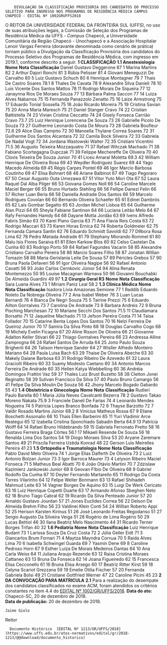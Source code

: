         DIVULGAÇÃO DA CLASSIFICAÇÃO PROVISÓRIA DOS CANDIDATOS DO PROCESSO SELETIVO PARA INGRESSO NOS PROGRAMAS DE RESIDÊNCIA MÉDICA CAMPUS CHAPECÓ - EDITAL Nº 1002GRUFFS2018  

 O REITOR DA UNIVERSIDADE FEDERAL DA FRONTEIRA SUL (UFFS), no uso de suas atribuições legais, a Comissão de Seleção dos Programas de Residência Médica da UFFS - *Campus*  Chapecó, a Universidade Comunitária da Região Chapecó - Unochapecó e a Associação Hospitalar Lenoir Vargas Ferreira (doravante denominada como cenário de prática) tornam público a Divulgação da Classificação Provisória dos candidatos do Processo Seletivo dos Programas de Residência Médica, com ingresso em 2019.1, conforme descrito a seguir.   **1 CLASSIFICAÇÃO** **1.1 Anestesiologia**     **Nome**   **Nota**   **Classificação**     Daniel Gustavo Deggerone   87   1     Marina Martins   82   2     Arthur Dajori Ronchi   81   3     Rúbia Pelisser   81   4     Giovani Meneguzzi De Carvalho   80   5     Luiz Gustavo Schuch   80   6     Henrique Montagner   79   7     Thais De Castro Soares   78.1   8     Thales De Cavata   78   9     Alexandre Silva Danieli   78   10     Luis Vicente Dos Santos Mattos   78   11     Rodrigo Morais De Siqueira   77   12     Janaynna Rios De Moraes Souza   77   13     Bárbara Palma Saccon   77   14     Luiza Alves Nabarros   75   15     Fernanda Panazzolo Zenatto   75   16     Laize Armstrong   75   17     Eduardo Tonial Sossella   75   18     João Ricardo Moreira   75   19     Cristina Savian   75   20     Anna Maria Maresch   75   21     Daniel Stanger Cravo   74   22     Cristian Battistella   74   23     Vivian Cristina Ceccatto   74   24     Gisely Fonseca Carrião Cravo   73.7   25     Luiz Henrique Lorencena De Souza   73   26     Gabrielle Picolo De Souza   73   27     Guilherme Leonardo Costa De Moura   73   28     Gabriela Boufleur   72.6   29     Alice Dias Campπo   72   30     Manoella Thylane Correa Soares   72   31     Guilherme Dos Santos Alcantara   72   32     Camila Bock Silveira   72   33     Gabriela De Nadal Vogt   72   34     Jordana Wastowski Walter   72   35     Cristiani Vicentini   71.5   36     Augusto Teixeira Mozzaquatro   71   37     Rafael Witczak Machado   71   38     Fabiano Scortegagna Dupczak   71   39     Felippe Mechereffe De Oliveira   70   40     Clovis Teixeira De Souza Junior   70   41     Liceu Amaral Moletta   69.3   42     William Henrique De Oliveira Rosa   69   43     Weydler Rodriguez Suarez   69   44     Yago Macedo Almeida   69   45     Régis Carpes Pontel   69   46     Igor Marcio Barbosa Coutinho   69   47     Elisa Bohnert   68   48     Ariane Balbinot   67   49     Tiago Pegoraro   67   50     Cesar Augusto Outa Umezawa   67   51     Vitor Yuto Mori Ota   67   52     Laura Raquel Dal Alba Pilger   66   53     Giovana Gomes Noll   66   54     Caroline Marcele Maciel Berger   66   55     Bruno Hurtado Stehling   66   56     Fellipe Danezi Felin   66   57     Richer Luan Beria   66   58     Daniella Andrade Dos Santos   66   59     Marcelo Rodrigues Covolan   66   60     Bernardo Oliveira Schaefer   65   61     Edinei Dambrós   65   62     Laís Gombar Segatto   65   63     Jordan Michel Lisboa   65   64     Guilherme Alan Pizzi   64   65     Sheyla Fabiane Santinon   64   66     Luciana Leitão Melo   64   67     Rafy Fernandes Hamdy   64   68     Dayane Motta Jordão   63   69     Ivens Alfredo Fabris Simão   63   70     Karel Plano Garcia   63   71     Ana Flavia Reis Costa   63   72     Rodrigo Maccari   63   73     Karen Horas Ernica   62   74     Roberta Goldmeier   62   75     Fernanda Camara Santin   62   76     Eduardo Schmidt Savoldi   62   77     Dθbora Rosa Lima   62   78     Pedro Maτada Andrade   61   79     Stephany Miorando Rommel   61   80     Malu Isis Flores Saraiva   61   81     Ellen Karkow Blos   60   82     Celso Castelan Da Cunha   60   83     Rodrigo Porto   59   84     Rafael Fagundes Vacarin   58   85     Alexandre Cristiano Carvalho Pereira   58   86     Marcio Soares Filho   58   87     Jonatan Willian Tomazin   58   88     Maria Gerislania Leite De Sousa   57   89     Péricles Grebos   57   90     Bruna Paola Defaveri   56   91     Igor Oliveira Nagipe   56   92     Rafael Antonio Cavatti   56   93     João Carlos Cernkovic Júnior   54   94     Alina Renata Montemezzo   50   95     Louise Macagnan Warnava   50   96     Giovanni Bouchabki De Almeida Guardini   49   97     **1.2 Cirurgia Geral R3**     **Nome**   **Nota**   **Classificação**     Sara Luana Alves   73   1     Miriam Paniz Leal   58   2     **1.3 Clínica Médica**     **Nome**   **Nota**  **Classificação**    Isadora Lívia Amazonas Semione   77   1     Raddib Eduardo Noleto Da Nobrega Oliveira   77   2     Ana Isabel Weber   76   3     Luan Lucas Bernardi   76   4     Bianca De Negri Souza   75   5     Tairine Prezzi   75   6     Eduardo Ailton Gonτalves   73   7     Carolina De Andrade   73   8     Barbara Andreis   72   9     Bruna Pisching Marchesan   72   10     Mariane Secchi Dos Santos   71.5   11     Claudiamara Borsatto   71   12     Jaqueline Machado   71   13     Jefson Pereira Costa   71   14     Taisa Follador   70   15     Catarine Benta Lopes Dos Santos   70   16     Nelzi Ferreira De Queiroz Junior   70   17     Samira Da Silva Pinto   68   18     Douglas Carvalho Cogo   68   19     Michely Evelin Ficagna   67   20     Aline Risson De Oliveira   66   21     Giovanne Adalton Keller Stivari   66   22     Thiago Gonτalves Pereira   66   23     Andressa Alline Zamprogna   66   24     Rafael Santos De Arruda   64   25     Joπo Paulo Souza Brighenti   64   26     Talison Henrique Sander   64   27     Wisller Alfredo Monteiro Mariano   64   28     Paula Luisa Bach   63   29     Thaise De Oliveira Abeche   63   30     Makely Daiane Barbosa   63   31     Rodrigo Ribeiro De Azevedo   61   32     Laura Graciolli Ribeiro   60   33     Suamy Modesto Caetano   60   34     Antonio Marcos Ferreira De Andrade   60   35     Hellen Katya Wiebbelling   60   36     Andréia Domingos Frattini Vaz   59   37     Thales Luiz Brust Buzetto   58   38     Cleiton Jonei Reginatto   58   39     Sulivan Francisco Da Silva   57   40     Paulo Bruno Camargo   56   41     Felipe Da Silva Moulin De Souza   56   42     Jhony Marcelo Bogado Gabardo   55   43     **1.4 Obstetrícia e Ginecologia**     **Nome**   **Nota**   **Classificação**     Rudieri Paulo Barella   80   1     Maria Júlia Neves Cavalcanti Bezerra   78   2     Gustavo Takao Moreno Nakata   75.9   3     Franciele Daneli De Farias   74   4     Leonardo Mendes Nogueira   74   5     Patricia Lopes Branco Bonfada   72   6     Thayse Barzotto   72   7     Valdir Rosado Martins Júnior   68.2   8     Vinicius Matheus Rossa   67   9     Eliane Boschetti Assonalio   66   10     Thaís Éllen Barberini   65   11     Yuri Vladimir Arce Reategui   65   12     Izabella Cristina Sponchiado Sabadin Berta   64.9   13     Patrícia Wolff   64   14     Rafael Bruno Hildebrando   59   15     Gabriela Ferronato Pretto   58   16     Gustavo Ferreira Braga Côrtes   56.1   17     Mikaeli Resende De Souza   56   18     Renalda Lima Dos Santos   54   19     Diogo Moraes Silva   53   20     Aryane Zaremare Santos   49   21     Priscila Ferreira Uzêda Konrad   48   22     Gerson Luis Meirelles Pereira   41   23     **1.5 Ortopedia e Traumatologia**     **Nome**   **Nota**   **Classificação**     Pablo David Melo Oliveira   74   1     Jorge Elias Dalferth De Oliveira   73   2     Luiz Antonio Bolzan Junior   73   3     Igor Barroca Maurer   73   4     Lelyson Ribeiro Maciel Fonseca   71   5     Matheus Beal Abatti   70   6     João Otávio Martini   70   7     Zdzislaw Kazimierz Jankowski Junior   68   8     Geovan F!bio De Oliveira   68   9     Gabriel Rodolfo Da Cunha   67   10     Deyler Fernando Martarello   65   11     Rodrigo Da Costa Torres Vilarinho   64   12     Felipe Weller Bonmann   63   13     Rafael Shihadeh Mahmud Leite   63   14     Vagner Borges De Aquino   63   15     Luigi De Werk Cericato   63   16     Luiz Henrique Copetti Duarte   63   17     Armando Afonso Sbeghen Neto   62   18     Bruno Tiago Cabral   62   19     Ricardo Da Silva Penteado Junior   57   20     Arnaldo Gustavo Jourdan   57   21     Jones Euclides Correa   56   22     Delson De Almeida Brehm Filho   56   23     Valdinei Klein Conti   54   24     Willian Roberto Appi   52   25     Herison Karsten Kirinus   51   26     José Leonardo Freitas Regodanso   51   27     Sergio Augusto Da Silveira Veiga   51   28     Rogério de Lima Rogério   50   29     Lucas Bettiol   46   30     Ilana Beatriz Melo Nascimento   44   31     Ricardo Terner Borges Trifan   40   32     **1.6 Pediatria**     **Nome**   **Nota**   **Classificação**     Luiz Henrique Budant   73   1     Larissa Souza Da Cruz Costa   72   2     Júlia Geller Eidt   71   3     Giancarlos Brum Fornari   71   4     Maytza Mayndra Corrωa   70   5     Raida Alves Lima   70   6     Isabella Schwingel Guarda   69   7     Yasmin Dene   69   8     Caroline Pedroso Horn   67   9     Esther Luiza De Morais Medeiros Dantas   64   10     Ana Carla Weiss   64   11     Juliana Araujo Rezende   63   12     Raisa Cristina Moraes Cattaneo   63   13     Bruna Da Fonseca   62   14     Joana Figueiredo   62   15     Francesca Elisa Cecconello   61   16     Bruna Elisa Arsego   60   17     Beatriz Ritter Kirst   59   18     Celyna Scariot Grezzana   59   19     Emelie Otilia Fischer   57   20     Fernanda Gabriela Bolsi   49   21     Cristiane Gottfried Werner   47   22     Caroline Picini   45   23         **2 DA CONVOCAÇÃO PARA MATRICULA** **2.1**  Para a realização do desempate dos candidatos classificados no exame ACM, foram atendidos os critérios constantes no item 4.4 do [EDITAL Nº 1002/GR/UFFS/2018](https://www.uffs.edu.br/atos-normativos/edital/gr/2018-1002).      **Data do ato:** Chapecó-SC, 20 de dezembro de 2018.   
 **Data de publicação:**  20 de dezembro de 2018. 

    Jaime Giolo   
 Reitor 

      Documento Histórico  [EDITAL Nº 1213/GR/UFFS/2018](https://www.uffs.edu.br/atos-normativos/edital/gr/2018-1213/@@download/documento_historico)     
      